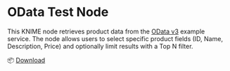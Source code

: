 # OData Test Node
This KNIME node retrieves product data from the [OData v3](https://services.odata.org/V3/OData/OData.svc/) example service. The node allows users to select specific product fields (ID, Name, Description, Price) and optionally limit results with a Top N filter.

📦 [Download](https://github.com/zotko/knime-odata-test-node/releases/download/v0.1.0/ODataTestNode.zip)
